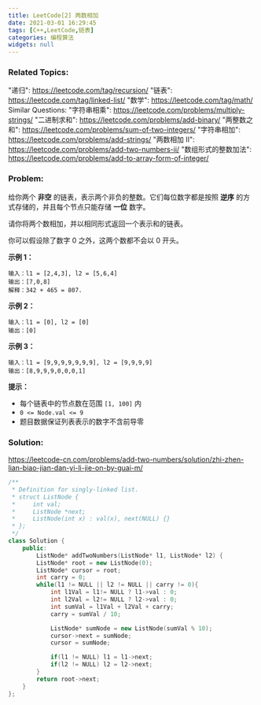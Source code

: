 ```yaml
---
title: LeetCode[2] 两数相加
date: 2021-03-01 16:29:45
tags: [C++,LeetCode,链表]
categories: 编程算法
widgets: null
---
```


### Related Topics:

"递归": https://leetcode.com/tag/recursion/ "链表": https://leetcode.com/tag/linked-list/ "数学": https://leetcode.com/tag/math/ Similar Questions: "字符串相乘": https://leetcode.com/problems/multiply-strings/ "二进制求和": https://leetcode.com/problems/add-binary/ "两整数之和": https://leetcode.com/problems/sum-of-two-integers/ "字符串相加": https://leetcode.com/problems/add-strings/ "两数相加 II": https://leetcode.com/problems/add-two-numbers-ii/ "数组形式的整数加法": https://leetcode.com/problems/add-to-array-form-of-integer/

### Problem:

给你两个 **非空** 的链表，表示两个非负的整数。它们每位数字都是按照 **逆序** 的方式存储的，并且每个节点只能存储 **一位** 数字。

请你将两个数相加，并以相同形式返回一个表示和的链表。

你可以假设除了数字 0 之外，这两个数都不会以 0 开头。

**示例 1：**

```
输入：l1 = [2,4,3], l2 = [5,6,4]
输出：[7,0,8]
解释：342 + 465 = 807.
```

**示例 2：**

```
输入：l1 = [0], l2 = [0]
输出：[0]
```

**示例 3：**

```
输入：l1 = [9,9,9,9,9,9,9], l2 = [9,9,9,9]
输出：[8,9,9,9,0,0,0,1]
```

**提示：**

- 每个链表中的节点数在范围 `[1, 100]` 内
- `0 <= Node.val <= 9`
- 题目数据保证列表表示的数字不含前导零

<!--more-->

### Solution:

https://leetcode-cn.com/problems/add-two-numbers/solution/zhi-zhen-lian-biao-jian-dan-yi-li-jie-on-by-guai-m/

```cpp
/**
 * Definition for singly-linked list.
 * struct ListNode {
 *     int val;
 *     ListNode *next;
 *     ListNode(int x) : val(x), next(NULL) {}
 * };
 */
class Solution {
    public:
        ListNode* addTwoNumbers(ListNode* l1, ListNode* l2) {
        ListNode* root = new ListNode(0);
        ListNode* cursor = root;
        int carry = 0;
        while(l1 != NULL || l2 != NULL || carry != 0){
            int l1Val = l1!= NULL ? l1->val : 0;
            int l2Val = l2!= NULL ? l2->val : 0;
            int sumVal = l1Val + l2Val + carry;
            carry = sumVal / 10;

            ListNode* sumNode = new ListNode(sumVal % 10);
            cursor->next = sumNode;
            cursor = sumNode;

            if(l1 != NULL) l1 = l1->next;
            if(l2 != NULL) l2 = l2->next;
        } 
        return root->next;
    }
};
```